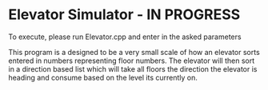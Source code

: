# Elevator Simulator - IN PROGRESS

To execute, please run Elevator.cpp and enter in the asked parameters

This program is a designed to be a very small scale of how an elevator sorts entered in numbers representing floor numbers. The elevator will then sort in a direction based list which will take all floors the direction the elevator is heading and consume based on the level its currently on.
